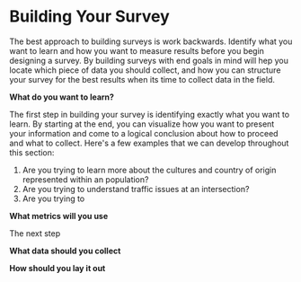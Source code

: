 # Building Your Survey

The best approach to building surveys is work backwards. Identify what you want to learn and how you want to measure results before you begin designing a survey. By building surveys with end goals in mind will hep you locate which piece of data you should collect, and how you can structure your survey for the best results when its time to collect data in the field. 

**What do you want to learn?**

The first step in building your survey is identifying exactly what you want to learn. By starting at the end, you can visualize how you want to present your information and come to a logical conclusion about how to proceed and what to collect. Here's a few examples that we can develop throughout this section:

1. Are you trying to learn more about the cultures and country of origin represented within an population?
2. Are you trying to understand traffic issues at an intersection?
3. Are you trying to 


**What metrics will you use**

The next step 

**What data should you collect**

**How should you lay it out**



